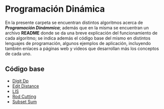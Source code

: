 # Programación Dinámica
En la presente carpeta se encuentran distintos algoritmos acerca de ***Programación Dinámmica***; además que en la misma
se encuentran un archivo **README** donde se da una breve explicación del funcionamiento de cada algoritmo; se indica además el código
base del mismo en distintos lenguajes de programación, algunos ejemplos de aplicación, incluyendo también enlaces a páginas web y
videos que desarrollan más los conceptos de cada uno.

## Código base
- [Digit Dp](DigitDp)
- [Edit Distance](EditDistance)
- [LIS](LIS)
- [Rod Cutting](RodCutting)
- [Subset Sum](SubsetSum)